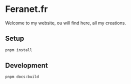 # Feranet.fr

Welcome to my website, ou will find here, all my creations.

## Setup

```bash
pnpm install
```

## Development

```bash
pnpm docs:build
```